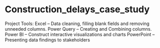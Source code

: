 # Construction_delays_case_study

Project Tools: 
Excel – Data cleaning, filling blank fields and removing unneeded columns.
Power Query – Creating and Combining columns.  
Power BI – Construct interactive visualizations and charts 
PowerPoint – Presenting data findings to stakeholders




